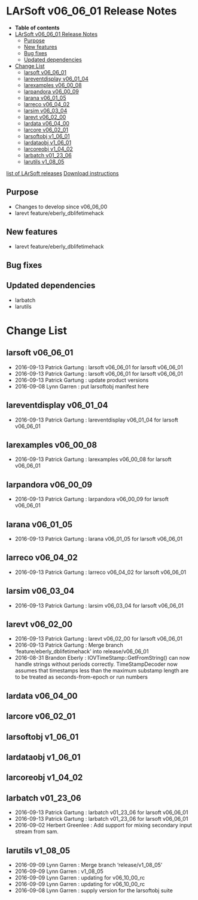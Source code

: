 LArSoft v06\_06\_01 Release Notes
======================================================================

-   **Table of contents**
-   [LArSoft v06\_06\_01 Release Notes](#LArSoft-v06_06_01-Release-Notes)
    -   [Purpose](#Purpose)
    -   [New features](#New-features)
    -   [Bug fixes](#Bug-fixes)
    -   [Updated dependencies](#Updated-dependencies)
-   [Change List](#Change-List)
    -   [larsoft v06\_06\_01](#larsoft-v06_06_01)
    -   [lareventdisplay v06\_01\_04](#lareventdisplay-v06_01_04)
    -   [larexamples v06\_00\_08](#larexamples-v06_00_08)
    -   [larpandora v06\_00\_09](#larpandora-v06_00_09)
    -   [larana v06\_01\_05](#larana-v06_01_05)
    -   [larreco v06\_04\_02](#larreco-v06_04_02)
    -   [larsim v06\_03\_04](#larsim-v06_03_04)
    -   [larevt v06\_02\_00](#larevt-v06_02_00)
    -   [lardata v06\_04\_00](#lardata-v06_04_00)
    -   [larcore v06\_02\_01](#larcore-v06_02_01)
    -   [larsoftobj v1\_06\_01](#larsoftobj-v1_06_01)
    -   [lardataobj v1\_06\_01](#lardataobj-v1_06_01)
    -   [larcoreobj v1\_04\_02](#larcoreobj-v1_04_02)
    -   [larbatch v01\_23\_06](#larbatch-v01_23_06)
    -   [larutils v1\_08\_05](#larutils-v1_08_05)

[list of LArSoft releases](LArSoft_release_list)
[Download instructions](http://scisoft.fnal.gov/scisoft/bundles/larsoft/v06_06_01/larsoft-v06_06_01.html)

Purpose
--------------------

-   Changes to develop since v06\_06\_00
-   larevt feature/eberly\_dblifetimehack

New features
------------------------------

-   larevt feature/eberly\_dblifetimehack

Bug fixes
------------------------

Updated dependencies
----------------------------------------------

-   larbatch
-   larutils

Change List
============================

larsoft v06\_06\_01
------------------------------------------

-   2016-09-13 Patrick Gartung : larsoft v06\_06\_01 for larsoft v06\_06\_01
-   2016-09-13 Patrick Gartung : larsoft v06\_06\_01 for larsoft v06\_06\_01
-   2016-09-13 Patrick Gartung : update product versions
-   2016-09-08 Lynn Garren : put larsoftobj manifest here

lareventdisplay v06\_01\_04
----------------------------------------------------------

-   2016-09-13 Patrick Gartung : lareventdisplay v06\_01\_04 for larsoft v06\_06\_01

larexamples v06\_00\_08
--------------------------------------------------

-   2016-09-13 Patrick Gartung : larexamples v06\_00\_08 for larsoft v06\_06\_01

larpandora v06\_00\_09
------------------------------------------------

-   2016-09-13 Patrick Gartung : larpandora v06\_00\_09 for larsoft v06\_06\_01

larana v06\_01\_05
----------------------------------------

-   2016-09-13 Patrick Gartung : larana v06\_01\_05 for larsoft v06\_06\_01

larreco v06\_04\_02
------------------------------------------

-   2016-09-13 Patrick Gartung : larreco v06\_04\_02 for larsoft v06\_06\_01

larsim v06\_03\_04
----------------------------------------

-   2016-09-13 Patrick Gartung : larsim v06\_03\_04 for larsoft v06\_06\_01

larevt v06\_02\_00
----------------------------------------

-   2016-09-13 Patrick Gartung : larevt v06\_02\_00 for larsoft v06\_06\_01
-   2016-09-13 Patrick Gartung : Merge branch ‘feature/eberly\_dblifetimehack’ into release/v06\_06\_01
-   2016-08-31 Brandon Eberly : IOVTimeStamp::GetFromString() can now handle strings without periods correctly. TimeStampDecoder now assumes that timestamps less than the maximum substamp length are to be treated as seconds-from-epoch or run numbers

lardata v06\_04\_00
------------------------------------------

larcore v06\_02\_01
------------------------------------------

larsoftobj v1\_06\_01
----------------------------------------------

lardataobj v1\_06\_01
----------------------------------------------

larcoreobj v1\_04\_02
----------------------------------------------

larbatch v01\_23\_06
--------------------------------------------

-   2016-09-13 Patrick Gartung : larbatch v01\_23\_06 for larsoft v06\_06\_01
-   2016-09-13 Patrick Gartung : larbatch v01\_23\_06 for larsoft v06\_06\_01
-   2016-09-02 Herbert Greenlee : Add support for mixing secondary input stream from sam.

larutils v1\_08\_05
------------------------------------------

-   2016-09-09 Lynn Garren : Merge branch ‘release/v1\_08\_05’
-   2016-09-09 Lynn Garren : v1\_08\_05
-   2016-09-09 Lynn Garren : updating for v06\_10\_00\_rc
-   2016-09-09 Lynn Garren : updating for v06\_10\_00\_rc
-   2016-09-08 Lynn Garren : supply version for the larsoftobj suite

